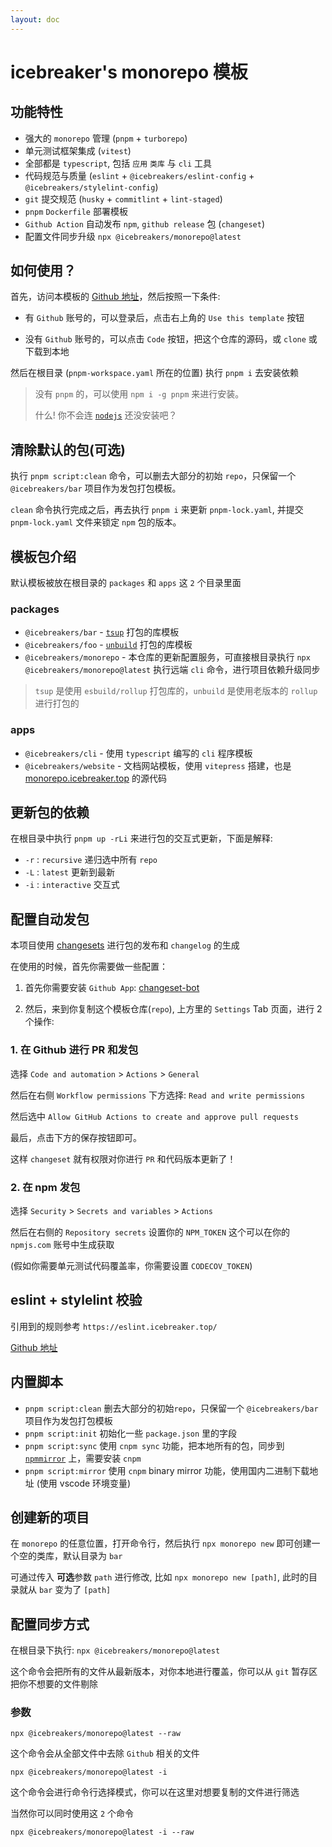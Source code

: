 ```yaml
---
layout: doc
---
```


# icebreaker's monorepo 模板

## 功能特性

- 强大的 `monorepo` 管理 (`pnpm` + `turborepo`)
- 单元测试框架集成 (`vitest`)
- 全部都是 `typescript`, 包括 `应用` `类库` 与 `cli` 工具
- 代码规范与质量 (`eslint` + `@icebreakers/eslint-config` + `@icebreakers/stylelint-config`)
- `git` 提交规范 (`husky` + `commitlint` + `lint-staged`)
- `pnpm` `Dockerfile` 部署模板
- `Github Action` 自动发布 `npm`, `github release` 包 (`changeset`)
- 配置文件同步升级 `npx @icebreakers/monorepo@latest`

## 如何使用？

首先，访问本模板的 [Github 地址](https://github.com/sonofmagic/monorepo-template)，然后按照一下条件:

- 有 `Github` 账号的，可以登录后，点击右上角的 `Use this template` 按钮

- 没有 `Github` 账号的，可以点击 `Code` 按钮，把这个仓库的源码，或 `clone` 或下载到本地

然后在根目录 (`pnpm-workspace.yaml` 所在的位置) 执行 `pnpm i` 去安装依赖

> 没有 `pnpm` 的，可以使用 `npm i -g pnpm` 来进行安装。
>
> 什么! 你不会连 [`nodejs`](https://nodejs.org/en) 还没安装吧？

## 清除默认的包(可选)

执行 `pnpm script:clean` 命令，可以删去大部分的初始 `repo`，只保留一个 `@icebreakers/bar` 项目作为发包打包模板。

`clean` 命令执行完成之后，再去执行 `pnpm i` 来更新 `pnpm-lock.yaml`, 并提交 `pnpm-lock.yaml` 文件来锁定 `npm` 包的版本。

## 模板包介绍

默认模板被放在根目录的 `packages` 和 `apps` 这 `2` 个目录里面

### packages

- `@icebreakers/bar` - [`tsup`](https://www.npmjs.com/package/tsup) 打包的库模板
- `@icebreakers/foo` - [`unbuild`](https://www.npmjs.com/package/unbuild) 打包的库模板
- `@icebreakers/monorepo` - 本仓库的更新配置服务，可直接根目录执行 `npx @icebreakers/monorepo@latest` 执行远端 `cli` 命令，进行项目依赖升级同步

> `tsup` 是使用 `esbuild/rollup` 打包库的，`unbuild` 是使用老版本的 `rollup` 进行打包的

### apps

- `@icebreakers/cli` - 使用 `typescript` 编写的 `cli` 程序模板
- `@icebreakers/website` - 文档网站模板，使用 `vitepress` 搭建，也是 [monorepo.icebreaker.top](https://monorepo.icebreaker.top/) 的源代码

## 更新包的依赖

在根目录中执行 `pnpm up -rLi` 来进行包的交互式更新，下面是解释:

- `-r` : `recursive` 递归选中所有 `repo`
- `-L` : `latest` 更新到最新
- `-i` : `interactive` 交互式

## 配置自动发包

本项目使用 [changesets](https://github.com/changesets/changesets) 进行包的发布和 `changelog` 的生成

在使用的时候，首先你需要做一些配置：

1. 首先你需要安装 `Github App`: [changeset-bot](https://github.com/apps/changeset-bot)

2. 然后，来到你复制这个模板仓库(`repo`), 上方里的 `Settings` Tab 页面，进行 2 个操作:

### 1. 在 Github 进行 PR 和发包

选择 `Code and automation` > `Actions` > `General`

然后在右侧 `Workflow permissions` 下方选择: `Read and write permissions`

然后选中 `Allow GitHub Actions to create and approve pull requests`

最后，点击下方的保存按钮即可。

这样 `changeset` 就有权限对你进行 `PR` 和代码版本更新了！

### 2. 在 npm 发包

选择 `Security` > `Secrets and variables` > `Actions`

然后在右侧的 `Repository secrets` 设置你的 `NPM_TOKEN` 这个可以在你的 `npmjs.com` 账号中生成获取

(假如你需要单元测试代码覆盖率，你需要设置 `CODECOV_TOKEN`)

## eslint + stylelint 校验

引用到的规则参考 `https://eslint.icebreaker.top/`

[Github 地址](https://github.com/sonofmagic/eslint-config)

## 内置脚本

- `pnpm script:clean` 删去大部分的初始`repo`，只保留一个 `@icebreakers/bar` 项目作为发包打包模板
- `pnpm script:init` 初始化一些 `package.json` 里的字段
- `pnpm script:sync` 使用 `cnpm sync` 功能，把本地所有的包，同步到 [`npmmirror`](https://www.npmmirror.com/) 上，需要安装 `cnpm`
- `pnpm script:mirror` 使用 `cnpm` binary mirror 功能，使用国内二进制下载地址 (使用 vscode 环境变量)

## 创建新的项目

在 `monorepo` 的任意位置，打开命令行，然后执行 `npx monorepo new` 即可创建一个空的类库，默认目录为 `bar`

可通过传入 **可选**参数 `path` 进行修改, 比如 `npx monorepo new [path]`, 此时的目录就从 `bar` 变为了 `[path]`

## 配置同步方式

在根目录下执行: `npx @icebreakers/monorepo@latest`

这个命令会把所有的文件从最新版本，对你本地进行覆盖，你可以从 `git` 暂存区把你不想要的文件剔除

### 参数

`npx @icebreakers/monorepo@latest --raw`

这个命令会从全部文件中去除 `Github` 相关的文件

`npx @icebreakers/monorepo@latest -i`

这个命令会进行命令行选择模式，你可以在这里对想要复制的文件进行筛选

当然你可以同时使用这 `2` 个命令

`npx @icebreakers/monorepo@latest -i --raw`
